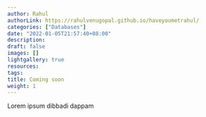```yaml
---
author: Rahul
authorLink: https://rahulvenugopal.github.io/haveyoumetrahul/
categories: ["Databases"]
date: "2022-01-05T21:57:40+08:00"
description: 
draft: false
images: []
lightgallery: true
resources:
tags:
title: Coming soon
weight: 1
---
```


Lorem ipsum dibbadi dappam